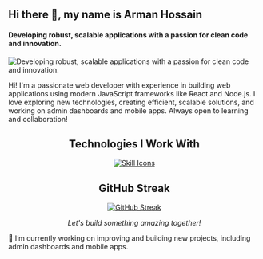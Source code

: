 

## Hi there 👋, my name is Arman Hossain
#### Developing robust, scalable applications with a passion for clean code and innovation.
![Developing robust, scalable applications with a passion for clean code and innovation.](https://i.ibb.co.com/Y2rVtrQ/github-header-image-2.png)

Hi! I'm a passionate web developer with experience in building web applications using modern JavaScript frameworks like React and Node.js. I love exploring new technologies, creating efficient, scalable solutions, and working on admin dashboards and mobile apps. Always open to learning and collaboration!


<h2 align="center">Technologies I Work With</h2>
<p align="center">
  <a href="https://skillicons.dev">
    <img src="https://skillicons.dev/icons?i=html,css,ts,js,nodejs,nextjs,react,redux,tailwind,express,mongodb,postgres,prisma,git,redis,netlify,firebase,vite,vercel,java&perline=5" alt="Skill Icons" />
  </a>
</p>

<h2 align="center">GitHub Streak</h2>
<p align="center">
  <a href="https://git.io/streak-stats">
    <img src="https://streak-stats.demolab.com/?user=MAHossain1&theme=dark" alt="GitHub Streak" />
  </a>
</p>

<p align="center">
  <em>Let's build something amazing together!</em>
</p>








🔭 I’m currently working on improving  and building new projects, including admin dashboards and mobile apps.


